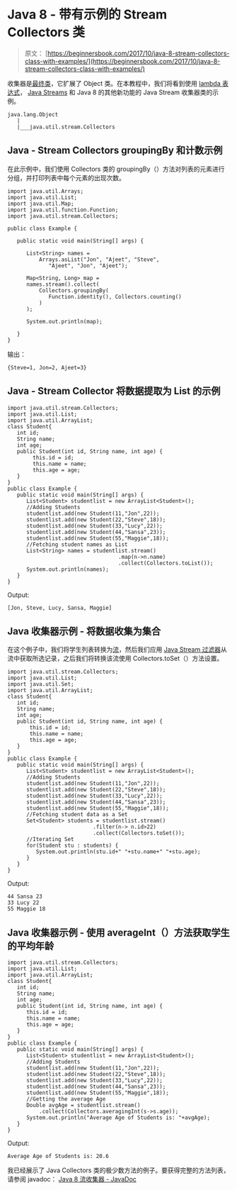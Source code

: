 # Java 8 - 带有示例的 Stream Collectors 类

> 原文： [https://beginnersbook.com/2017/10/java-8-stream-collectors-class-with-examples/](https://beginnersbook.com/2017/10/java-8-stream-collectors-class-with-examples/)

收集器是[最终类](https://beginnersbook.com/2014/07/final-keyword-java-final-variable-method-class/)，它扩展了 Object 类。在本教程中，我们将看到使用 [lambda 表达式](https://beginnersbook.com/2017/10/java-lambda-expressions-tutorial-with-examples/)， [Java Streams](https://beginnersbook.com/2017/10/java-8-stream-tutorial/) 和 Java 8 的其他新功能的 Java Stream 收集器类的示例。

```
java.lang.Object
   |
   |___java.util.stream.Collectors
```

## Java - Stream Collectors groupingBy 和计数示例

在此示例中，我们使用 Collectors 类的 groupingBy（）方法对列表的元素进行分组，并打印列表中每个元素的出现次数。

```
import java.util.Arrays;
import java.util.List;
import java.util.Map;
import java.util.function.Function;
import java.util.stream.Collectors;

public class Example {

   public static void main(String[] args) {

      List<String> names =
          Arrays.asList("Jon", "Ajeet", "Steve",
             "Ajeet", "Jon", "Ajeet");

      Map<String, Long> map =
      names.stream().collect(
          Collectors.groupingBy(
             Function.identity(), Collectors.counting()
          )
      );

      System.out.println(map);

   }
}
```

输出：

```
{Steve=1, Jon=2, Ajeet=3}
```

## Java - Stream Collector 将数据提取为 List 的示例

```
import java.util.stream.Collectors;  
import java.util.List;  
import java.util.ArrayList;  
class Student{  
   int id;     
   String name;    
   int age;         
   public Student(int id, String name, int age) {  
        this.id = id;    
        this.name = name;         
        this.age = age;     
   } 
}  
public class Example {  
   public static void main(String[] args) {    
      List<Student> studentlist = new ArrayList<Student>();   
      //Adding Students      
      studentlist.add(new Student(11,"Jon",22));      
      studentlist.add(new Student(22,"Steve",18));        
      studentlist.add(new Student(33,"Lucy",22));        
      studentlist.add(new Student(44,"Sansa",23));         
      studentlist.add(new Student(55,"Maggie",18));                  
      //Fetching student names as List       
      List<String> names = studentlist.stream() 
                                   .map(n->n.name) 
                                   .collect(Collectors.toList());
      System.out.println(names);         
   }  
}
```

Output:

```
[Jon, Steve, Lucy, Sansa, Maggie]
```

## Java 收集器示例 - 将数据收集为集合

在这个例子中，我们将学生列表转换为[流](https://beginnersbook.com/2017/10/java-8-stream-tutorial/)，然后我们应用 [Java Stream 过滤器](https://beginnersbook.com/2017/10/java-8-stream-filter/)从流中获取所选记录，之后我们将转换该流使用 Collectors.toSet（）方法设置。

```
import java.util.stream.Collectors;  
import java.util.List;  
import java.util.Set; 
import java.util.ArrayList;  
class Student{    
   int id;     
   String name;  
   int age;           
   public Student(int id, String name, int age) {   
       this.id = id;         
       this.name = name;       
       this.age = age;      
   } 
}  
public class Example {     
   public static void main(String[] args) {       
      List<Student> studentlist = new ArrayList<Student>();       
      //Adding Students        
      studentlist.add(new Student(11,"Jon",22));         
      studentlist.add(new Student(22,"Steve",18));         
      studentlist.add(new Student(33,"Lucy",22));         
      studentlist.add(new Student(44,"Sansa",23));         
      studentlist.add(new Student(55,"Maggie",18));                  
      //Fetching student data as a Set       
      Set<Student> students = studentlist.stream()
                           .filter(n-> n.id>22)
                           .collect(Collectors.toSet());
      //Iterating Set       
      for(Student stu : students) { 
         System.out.println(stu.id+" "+stu.name+" "+stu.age); 
      }           
   } 
}
```

Output:

```
44 Sansa 23
33 Lucy 22
55 Maggie 18
```

## Java 收集器示例 - 使用 averageInt（）方法获取学生的平均年龄

```
import java.util.stream.Collectors;  
import java.util.List;  
import java.util.ArrayList; 
class Student{  
   int id;   
   String name;   
   int age;
   public Student(int id, String name, int age) {  
      this.id = id;   
      this.name = name; 
      this.age = age;  
   } 
}  
public class Example {  
   public static void main(String[] args) {  
      List<Student> studentlist = new ArrayList<Student>();  
      //Adding Students  
      studentlist.add(new Student(11,"Jon",22));   
      studentlist.add(new Student(22,"Steve",18));   
      studentlist.add(new Student(33,"Lucy",22));   
      studentlist.add(new Student(44,"Sansa",23));   
      studentlist.add(new Student(55,"Maggie",18));
      //Getting the average Age 
      Double avgAge = studentlist.stream()   
          .collect(Collectors.averagingInt(s->s.age));  
      System.out.println("Average Age of Students is: "+avgAge);
   }  
}
```

Output:

```
Average Age of Students is: 20.6
```

我已经展示了 Java Collectors 类的极少数方法的例子。要获得完整的方法列表，请参阅 javadoc： [Java 8 流收集器 - JavaDoc](https://docs.oracle.com/javase/8/docs/api/java/util/stream/Collectors.html)